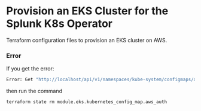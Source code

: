 # Provision an EKS Cluster for the Splunk K8s Operator
  
Terraform configuration files to provision an EKS cluster on AWS.  
  
### Error
If you get the error:  
```bash
Error: Get "http://localhost/api/v1/namespaces/kube-system/configmaps/aws-auth": dial tcp 127.0.0.1:80: connect: connection refused
```
then run the command  
```bash
terraform state rm module.eks.kubernetes_config_map.aws_auth
```
